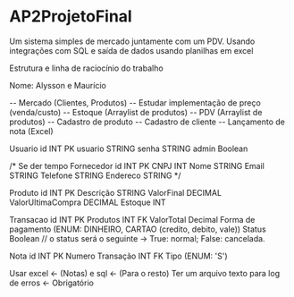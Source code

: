 # AP2ProjetoFinal
Um sistema simples de mercado juntamente com um PDV. Usando integrações com SQL e saída de dados usando planilhas em excel

Estrutura e linha de raciocínio do trabalho

Nome: Alysson e Maurício 

-- Mercado (Clientes, Produtos)
-- Estudar implementação de preço (venda/custo)
-- Estoque (Arraylist de produtos)
-- PDV (Arraylist de produtos) 
-- Cadastro de produto
-- Cadastro de cliente
-- Lançamento de nota (Excel)

Usuario
id INT PK
usuario STRING
senha STRING
admin Boolean 

/* Se der tempo
Fornecedor
id INT PK
CNPJ INT
Nome STRING
Email STRING
Telefone STRING
Endereco STRING */

Produto
id INT PK
Descrição STRING
ValorFinal DECIMAL
ValorUltimaCompra DECIMAL
Estoque INT


Transacao
id INT PK
Produtos INT FK
ValorTotal Decimal
Forma de pagamento (ENUM: DINHEIRO, CARTAO (credito, debito, vale))
Status Boolean // o status será o seguinte -> True: normal; False: cancelada.

Nota
id INT PK
Numero Transação INT FK
Tipo (ENUM: 'S')


Usar excel <- (Notas) e sql <- (Para o resto)
Ter um arquivo texto para log de erros <- Obrigatório

